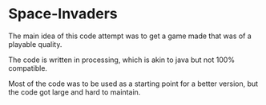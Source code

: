 Space-Invaders
==============

The main idea of this code attempt was to get a game made that was of a playable quality.

The code is written in processing, which is akin to java but not 100% compatible. 

Most of the code was to be used as a starting point for a better version, but the code got large and hard to maintain.
